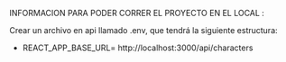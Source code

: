 INFORMACION PARA PODER CORRER EL PROYECTO EN EL LOCAL :

Crear un archivo en api llamado .env, que tendrá la siguiente estructura:
- REACT_APP_BASE_URL= http://localhost:3000/api/characters

